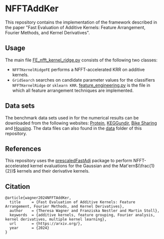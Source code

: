 # NFFTAddKer
This repository contains the implementation of the framework described in the paper "Fast Evaluation of Additive Kernels: Feature Arrangement, Fourier Methods, and Kernel Derivatives".

## Usage
The main file [FE_nfft_kernel_ridge.py](https://github.com/wagnertheresa/NFFTAddKer/blob/main/FE_nfft_kernel_ridge.py) consists of the following two classes:
- `NFFTKernelRidgeFE` performs a NFFT-accelerated KRR on additive kernels.
- `GridSearch` searches on candidate parameter values for the classifiers `NFFTKernelRidge` or `sklearn KRR`.
[feature_engineering.py](https://github.com/wagnertheresa/NFFTAddKer/blob/main/feature_engineering.py) is the file in which all feature arrangement techniques are implemented.

## Data sets
The benchmark data sets used in for the numerical results can be downloaded from the following websites: [Protein](https://archive.ics.uci.edu/dataset/265/physicochemical+properties+of+protein+tertiary+structure), [KEGGundir](https://archive.ics.uci.edu/dataset/221/kegg+metabolic+reaction+network+undirected), [Bike Sharing](https://archive.ics.uci.edu/dataset/275/bike+sharing+dataset) and [Housing](http://lib.stat.cmu.edu/datasets/). The data files can also found in the [data](https://github.com/wagnertheresa/NFFTAddKer/tree/main/data) folder of this repository.

## References
This repository uses the [prescaledFastAdj](https://github.com/wagnertheresa/prescaledFastAdj) package to perform NFFT-accelerated kernel evaluations for the Gaussian and the Mat\'ern$(\frac{1}{2})$ kernels and their derivative kernels.

## Citation
```
@article{wagner2024NFFTAddKer,
  title     = {Fast Evaluation of Additive Kernels: Feature Arrangement, Fourier Methods, and Kernel Derivatives},
  author    = {Theresa Wagner and Franziska Nestler and Martin Stoll},
  keywords  = {additive kernels, feature grouping, Fourier analysis, kernel derivatives, multiple kernel learning},
  url       = {https://arxiv.org/},
  year      = {2024}
}
```
